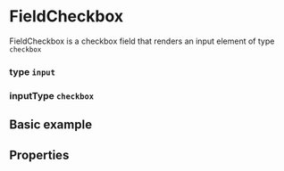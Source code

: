 # FieldCheckbox
FieldCheckbox is a checkbox field that renders an input element of type `checkbox`

### type `input`
### inputType `checkbox`

## Basic example
<script setup>
import FieldCheckboxExample from '/components/FieldCheckboxExample.vue'
</script>

<FieldCheckboxExample />

## Properties
<!--@include: @/parts/shared-field-properties.md-->
